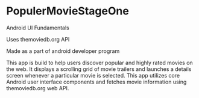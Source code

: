 # PopulerMovieStageOne

Android UI Fundamentals

Uses themoviedb.org API

Made as a part of android developer program

This app is build to help users discover popular and highly rated movies on the web. It displays a scrolling grid of movie trailers and launches a details screen whenever a particular movie is selected. This app utilizes core Android user interface components and fetches movie information using themoviedb.org web API.
